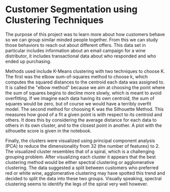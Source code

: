 # Customer Segmentation using Clustering Techniques

The purpose of this project was to learn more about how customers behave so we can group similar minded people together. From this we can study those behaviors to reach out about different offers. This data set in particular includes information about an email campaign for a wine distributor, it includes transactional data about who responded and who ended up purchasing. 

Methods used include K-Means clustering with two techniques to choose K. The first was the elbow sum-of-squares method to choose k, which computes the squared distances to the centroid each data was assigned to. It is called the "elbow method" because we aim at choosing the point where the sum of squares begins to decline more slowly, which is meant to avoid overfitting. If we imagine each data having its own centroid, the sum of squares would be zero, but of course we would have a terribly overfit model. The second method for choosing K was the Silhouette Method. This measures how good of a fit a given point is with respect to its centroid and others. It does this by considering the average distance for each data to others in its own cluster, and to the closest point in another. A plot with the silhouette score is given in the notebook.

Finally, the clusters were visualized using principal component analysis (PCA) to reduce the dimensionality from 32 (the number of features) to 2. The visualized cluster resembles that of a spiral, which is a challenging grouping problem. After visualizing each cluster it appears that the best clustering method would be either spectral clustering or agglomerative clustering. The data suggested a split between customers who preferred red or white wine, agglomerative clustering may have spotted this trend and decided to split the data into these two groups. Visually speaking, spectral clustering seems to identify the legs of the spiral very well however.
